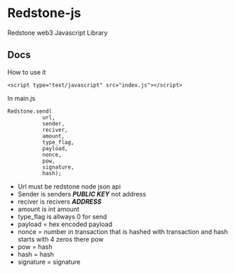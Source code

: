 # Redstone-js
Redstone web3 Javascript Library

## Docs

How to use it
```
<script type="text/javascript" src="index.js"></script>
```
In main.js
```
Redstone.send(
           url,
           sender,
           reciver,
           amount,
           type_flag,
           payload,
           nonce,
           pow,
           signature,
           hash);
```

- Url must be redstone node json api
- Sender is senders ***PUBLIC KEY*** not address
- reciver is recivers ***ADDRESS***
- amount is int amount
- type_flag is allways 0 for send
- payload = hex encoded payload
- nonce = number in transaction that is hashed with transaction and hash starts with 4 zeros there pow
- pow = hash
- hash = hash
- signature = signature

